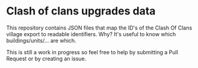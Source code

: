# Clash of clans upgrades data

This repository contains JSON files that map the ID's of the Clash Of Clans village export to readable identifiers.
Why? It's useful to know which buildings/units/... are which.

This is still a work in progress so feel free to help by submitting a Pull Request or by creating an issue.

